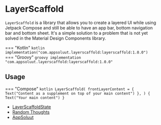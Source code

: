 # LayerScaffold

`LayerScaffold` is a library that allows you to create a layered UI while using Jetpack Compose and
still be able to have an app bar, bottom navigation bar and bottom sheet. It's a simple solution to
a problem that is not yet solved in the Material Design Components library.

=== "Kotlin"
    ```kotlin
    implementation("com.appsoluut.layerscaffold:layerscaffold:1.0.0")
    ```
=== "Groovy"
    ```groovy
    implementation "com.appsoluut.layerscaffold:layerscaffold:1.0.0"
    ```

## Usage

=== "Compose"
    ```kotlin
    LayerScaffold(
        frontLayerContent = {
            Text("Content as a supplement on top of your main content")
        },
    ) {
        Text("Your main content")
    }
    ```

* [LayerScaffoldState](states)
* [Random Thoughts](https://hameteman.com)
* [AppSoluut](https://appsoluut.app)
